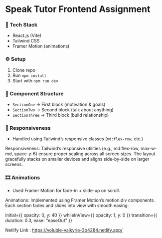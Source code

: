 # Speak Tutor Frontend Assignment

### 🧠 Tech Stack

- React.js (Vite)
- Tailwind CSS
- Framer Motion (animations)

### ⚙️ Setup

1. Clone repo
2. Run `npm install`
3. Start with `npm run dev`

### 📁 Component Structure

- `SectionOne` → First block (motivation & goals)
- `SectionTwo` → Second block (talk about anything)
- `SectionThree` → Third block (build relationship)

### 📱 Responsiveness

- Handled using Tailwind’s responsive classes (`md:flex-row`, etc.)

Responsiveness:
Tailwind’s responsive utilities (e.g., md:flex-row, max-w-md, space-y-6) ensure proper scaling across all screen sizes.
The layout gracefully stacks on smaller devices and aligns side-by-side on larger screens.

### 🎞 Animations

- Used Framer Motion for fade-in + slide-up on scroll.

Animations:
Implemented using Framer Motion’s motion.div components.
Each section fades and slides into view with smooth easing:

initial={{ opacity: 0, y: 40 }}
whileInView={{ opacity: 1, y: 0 }}
transition={{ duration: 0.3, ease: "easeOut" }}

Netlify Link : https://voluble-valkyrie-3b4284.netlify.app/
